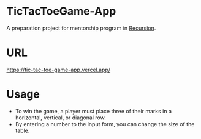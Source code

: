 # TicTacToeGame-App
A preparation project for mentorship program in [Recursion](https://recursionist.io/).

# URL
https://tic-tac-toe-game-app.vercel.app/

# Usage
- To win the game, a player must place three of their marks in a horizontal, vertical, or diagonal row.
- By entering a number to the input form, you can change the size of the table.
